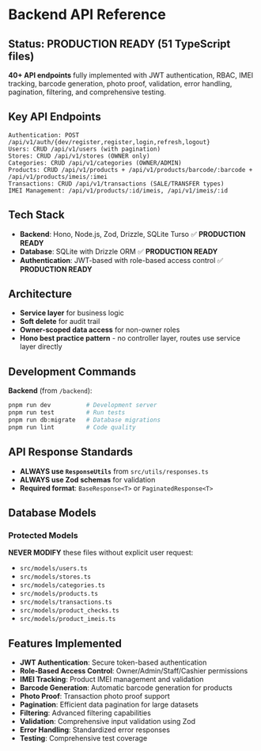# Backend API Reference

## Status: PRODUCTION READY (51 TypeScript files)

**40+ API endpoints** fully implemented with JWT authentication, RBAC, IMEI tracking, barcode generation, photo proof, validation, error handling, pagination, filtering, and comprehensive testing.

## Key API Endpoints

```
Authentication: POST /api/v1/auth/{dev/register,register,login,refresh,logout}
Users: CRUD /api/v1/users (with pagination)
Stores: CRUD /api/v1/stores (OWNER only)
Categories: CRUD /api/v1/categories (OWNER/ADMIN)
Products: CRUD /api/v1/products + /api/v1/products/barcode/:barcode + /api/v1/products/imeis/:imei
Transactions: CRUD /api/v1/transactions (SALE/TRANSFER types)
IMEI Management: /api/v1/products/:id/imeis, /api/v1/imeis/:id
```

## Tech Stack

- **Backend**: Hono, Node.js, Zod, Drizzle, SQLite Turso ✅ **PRODUCTION READY**
- **Database**: SQLite with Drizzle ORM ✅ **PRODUCTION READY**  
- **Authentication**: JWT-based with role-based access control ✅ **PRODUCTION READY**

## Architecture

- **Service layer** for business logic
- **Soft delete** for audit trail
- **Owner-scoped data access** for non-owner roles
- **Hono best practice pattern** - no controller layer, routes use service layer directly

## Development Commands

**Backend** (from `/backend`):
```bash
pnpm run dev          # Development server
pnpm run test         # Run tests
pnpm run db:migrate   # Database migrations
pnpm run lint         # Code quality
```

## API Response Standards

- **ALWAYS use `ResponseUtils`** from `src/utils/responses.ts`
- **ALWAYS use Zod schemas** for validation
- **Required format**: `BaseResponse<T>` or `PaginatedResponse<T>`

## Database Models

### Protected Models
**NEVER MODIFY** these files without explicit user request:
- `src/models/users.ts`
- `src/models/stores.ts` 
- `src/models/categories.ts`
- `src/models/products.ts`
- `src/models/transactions.ts`
- `src/models/product_checks.ts`
- `src/models/product_imeis.ts`

## Features Implemented

- **JWT Authentication**: Secure token-based authentication
- **Role-Based Access Control**: Owner/Admin/Staff/Cashier permissions
- **IMEI Tracking**: Product IMEI management and validation
- **Barcode Generation**: Automatic barcode generation for products
- **Photo Proof**: Transaction photo proof support
- **Pagination**: Efficient data pagination for large datasets
- **Filtering**: Advanced filtering capabilities
- **Validation**: Comprehensive input validation using Zod
- **Error Handling**: Standardized error responses
- **Testing**: Comprehensive test coverage